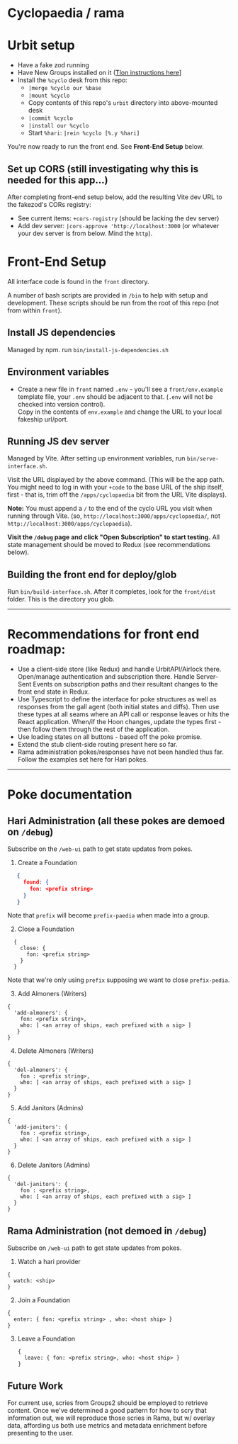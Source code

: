 # Cyclopaedia / rama

# Urbit setup

- Have a fake zod running
- Have New Groups installed on it ([Tlon instructions
here](https://github.com/tloncorp/landscape-apps/blob/master/DEVELOPMENT.md)]
- Install the `%cyclo` desk from this repo:
  - `|merge %cyclo our %base`
  - `|mount %cyclo`
  - Copy contents of this repo's `urbit` directory into above-mounted desk
  - `|commit %cyclo`
  - `|install our %cyclo`
  - Start `%hari`: `|rein %cyclo [%.y %hari]`

You're now ready to run the front end. See **Front-End Setup** below.

## Set up CORS (still investigating why this is needed for this app...)

After completing front-end setup below, add the resulting Vite dev URL to the
fakezod's CORs registry:

- See current items: `+cors-registry` (should be lacking the dev server)
- Add dev server: `|cors-approve 'http://localhost:3000` (or whatever your dev
server is from below. Mind the `http`).

# Front-End Setup

All interface code is found in the `front` directory.

A number of bash scripts are provided in `/bin` to help with setup and
development. These scripts should be run from the root of this repo (not from
within `front`).

## Install JS dependencies

Managed by npm. run `bin/install-js-dependencies.sh`

## Environment variables

- Create a new file in `front` named `.env` - you'll see a `front/env.example`
template file, your `.env` should be adjacent to that. (`.env` will not be checked into version control).  
Copy in the contents of `env.example` and change the URL to your local fakeship url/port.

## Running JS dev server

Managed by Vite. After setting up environment variables, run
`bin/serve-interface.sh`.

Visit the URL displayed by the above command. (This will be the app path. You
might need to log in with your `+code` to the base URL of the ship itself, first - that is, trim
off the `/apps/cyclopaedia` bit from the URL Vite displays).

**Note:** You must append a `/` to the end of the cyclo URL you visit when running
through Vite. (so, `http://localhost:3000/apps/cyclopaedia/`, not
`http://localhost:3000/apps/cyclopaedia`).

**Visit the `/debug` page and click "Open Subscription" to start testing.** All
state management should be moved to Redux (see recommendations below).

## Building the front end for deploy/glob

Run `bin/build-interface.sh`. After it completes, look for the `front/dist`
folder. This is the directory you glob.

---


# Recommendations for front end roadmap:

- Use a client-side store (like Redux) and handle UrbitAPI/Airlock there. Open/manage
authentication and subscription there. Handle Server-Sent Events on subscription
paths and their resultant changes to the front end state in Redux.
- Use Typescript to define the interface for poke structures as well as
responses from the gall agent (both initial states and diffs). Then use these
types at all seams where an API call or response leaves or hits the React
application. When/if the Hoon changes, update the types first - then follow them
through the rest of the application.
- Use loading states on all buttons - based off the poke promise.
- Extend the stub client-side routing present here so far.
- Rama administration pokes/responses have not been handled thus far. Follow the
examples set here for Hari pokes.

---

# Poke documentation

##  Hari Administration (all these pokes are demoed on `/debug`)

Subscribe on the `/web-ui` path to get state updates from pokes.

1. Create a Foundation
  ```json
     {
       found: {
         fon: <prefix string>
       }
     }
  ```

Note that `prefix` will become `prefix-paedia` when made into a group.

2. Close a Foundation

```
  {
    close: {
      fon: <prefix string>
    }
  }
```

Note that we're only using `prefix` supposing we want to close `prefix-pedia`.

3. Add Almoners (Writers)
  ```
  {
    'add-almoners': {
      fon: <prefix string>,
      who: [ <an array of ships, each prefixed with a sig> ]
     }
  }
   ```

4. Delete Almoners (Writers)
  ```
  {
    'del-almoners': {
      fon : <prefix string>,
      who: [ <an array of ships, each prefixed with a sig> ]
    }
  }
   ```


5. Add Janitors (Admins)
  ```
  {
    'add-janitors': {
      fon : <prefix string>,
      who: [ <an array of ships, each prefixed with a sig> ]
    }
  }
   ```

6. Delete Janitors (Admins)
  ```
  {
    'del-janitors': {
      fon : <prefix string>,
      who: [ <an array of ships, each prefixed with a sig> ]
    }
  }
```

##  Rama Administration (not demoed in `/debug`)

Subscribe on `/web-ui` path to get state updates from pokes.

1. Watch a hari provider
  ```
  {
    watch: <ship>
  }
  ```
2. Join a Foundation
  ```
  {
    enter: { fon: <prefix string> , who: <host ship> }
  }
  ```
3. Leave a Foundation
   ```
   {
     leave: { fon: <prefix string>, who: <host ship> }
   }
   ```

## Future Work

For current use, scries from Groups2 should be employed to retrieve content. Once we've determined a good pattern for how to scry that information out, we will reproduce those scries in Rama, but w/ overlay data, affording us both use metrics and metadata enrichment before presenting to the user.
